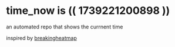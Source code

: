 # time_now is (( 1739221200898 ))

an automated repo that shows the currnent time

inspired by [breakingheatmap](https://github.com/breakingheatmap/breakingheatmap)